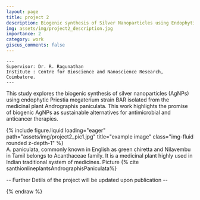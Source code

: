 ```yaml
---
layout: page
title: project 2
description: Biogenic synthesis of Silver Nanoparticles using Endophytic bacteria isolated from Andrographis paniculata and its Potential Applications as Anticancer and Antibacterial Agents 
img: assets/img/project2_description.jpg
importance: 2
category: work
giscus_comments: false
---
```


    ---
    Supervisor: Dr. R. Ragunathan
    Institute : Centre for Bioscience and Nanoscience Research, Coimbatore.
    ---

This study explores the biogenic synthesis of silver nanoparticles (AgNPs) using endophytic Priestia megaterium strain BAR isolated from the medicinal plant Andrographis paniculata. This work highlights the promise of biogenic AgNPs as sustainable alternatives for antimicrobial and anticancer therapies.


<div class="row">
    <div class="col-sm mt-3 mt-md-0">
        {% include figure.liquid loading="eager" path="assets/img/project2_pic1.jpg" title="example image" class="img-fluid rounded z-depth-1" %}
    </div>
</div>
<div class="caption">
    A. paniculata, commonly known in English as green chiretta and Nilavembu in Tamil belongs to Acanthaceae family. It is a medicinal plant highly used in Indian traditional system of medicines. Picture {% cite santhionlineplantsAndrographisPaniculata%}
</div>



-- Further Detils of the project will be updated upon publication --

{% endraw %}